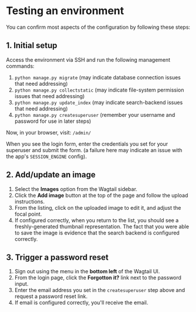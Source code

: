 # Testing an environment

You can confirm most aspects of the configuration by following these steps:

## 1. Initial setup

Access the environment via SSH and run the following management commands:

1. `python manage.py migrate` (may indicate database connection issues that need addressing)
2. `python manage.py collectstatic` (may indicate file-system permission issues that need addressing)
3. `python manage.py update_index` (may indicate search-backend issues that need addressing)
3. `python manage.py createsuperuser` (remember your username and password for use in later steps)

Now, in your browser, visit: `/admin/`

When you see the login form, enter the credentials you set for your superuser and submit the form. (a failure here may indicate an issue with the app's `SESSION_ENGINE` config).

## 2. Add/update an image

1. Select the **Images** option from the Wagtail sidebar.
2. Click the **Add image** button at the top of the page and follow the upload instructions.
3. From the listing, click on the uploaded image to edit it, and adjust the focal point.
4. If configured correctly, when you return to the list, you should see a freshly-generated thumbnail representation. The fact that you were able to save the image is evidence that the search backend is configured correctly.

## 3. Trigger a password reset

1. Sign out using the menu in the **bottom left** of the Wagtail UI.
2. From the login page, click the **Forgotton it?** link next to the password input.
3. Enter the email address you set in the `createsuperuser` step above and request a password reset link.
4. If email is configured correctly, you'll receive the email.
